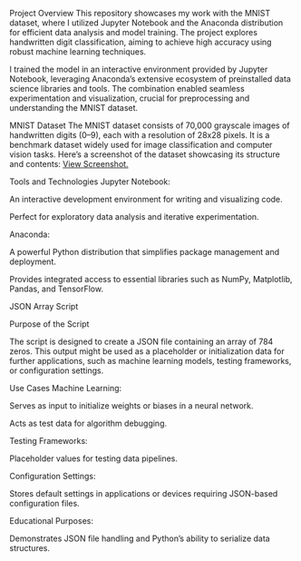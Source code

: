 Project Overview
This repository showcases my work with the MNIST dataset, where I utilized Jupyter Notebook and the Anaconda distribution for efficient data analysis and model training. The project explores handwritten digit classification, aiming to achieve high accuracy using robust machine learning techniques.

I trained the model in an interactive environment provided by Jupyter Notebook, leveraging Anaconda’s extensive ecosystem of preinstalled data science libraries and tools. The combination enabled seamless experimentation and visualization, crucial for preprocessing and understanding the MNIST dataset.

MNIST Dataset
The MNIST dataset consists of 70,000 grayscale images of handwritten digits (0–9), each with a resolution of 28x28 pixels. It is a benchmark dataset widely used for image classification and computer vision tasks. Here’s a screenshot of the dataset showcasing its structure and contents: [View Screenshot.](https://docs.google.com/document/d/1PJmGEpmUYWRz6oxqqS4FnQPcGm_EUv_-2yQko34FC0Q/edit?usp=sharing)

Tools and Technologies
Jupyter Notebook:

An interactive development environment for writing and visualizing code.

Perfect for exploratory data analysis and iterative experimentation.

Anaconda:

A powerful Python distribution that simplifies package management and deployment.

Provides integrated access to essential libraries such as NumPy, Matplotlib, Pandas, and TensorFlow.

JSON Array Script

Purpose of the Script

The script is designed to create a JSON file containing an array of 784 zeros. This output might be used as a placeholder or initialization data for further applications, such as machine learning models, testing frameworks, or configuration settings.

Use Cases
Machine Learning:

Serves as input to initialize weights or biases in a neural network.

Acts as test data for algorithm debugging.

Testing Frameworks:

Placeholder values for testing data pipelines.

Configuration Settings:

Stores default settings in applications or devices requiring JSON-based configuration files.

Educational Purposes:

Demonstrates JSON file handling and Python’s ability to serialize data structures.
